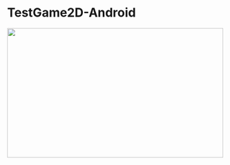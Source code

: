 # TestGame2D-Android
<img src="https://o7planning.org/vi/10521/cache/images/i/1995941.gif" width="500" height="300" />
